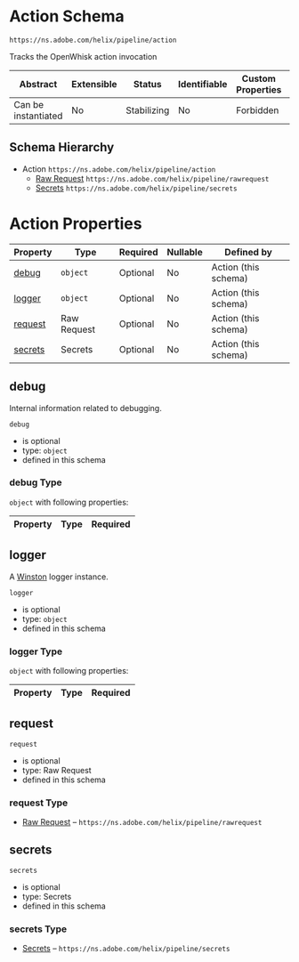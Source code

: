 
# Action Schema

```
https://ns.adobe.com/helix/pipeline/action
```

Tracks the OpenWhisk action invocation

| Abstract | Extensible | Status | Identifiable | Custom Properties | Additional Properties | Defined In |
|----------|------------|--------|--------------|-------------------|-----------------------|------------|
| Can be instantiated | No | Stabilizing | No | Forbidden | Forbidden | [action.schema.json](action.schema.json) |
## Schema Hierarchy

* Action `https://ns.adobe.com/helix/pipeline/action`
  * [Raw Request](rawrequest.schema.md) `https://ns.adobe.com/helix/pipeline/rawrequest`
  * [Secrets](secrets.schema.md) `https://ns.adobe.com/helix/pipeline/secrets`


# Action Properties

| Property | Type | Required | Nullable | Defined by |
|----------|------|----------|----------|------------|
| [debug](#debug) | `object` | Optional  | No | Action (this schema) |
| [logger](#logger) | `object` | Optional  | No | Action (this schema) |
| [request](#request) | Raw Request | Optional  | No | Action (this schema) |
| [secrets](#secrets) | Secrets | Optional  | No | Action (this schema) |

## debug

Internal information related to debugging.

`debug`

* is optional
* type: `object`
* defined in this schema

### debug Type


`object` with following properties:


| Property | Type | Required |
|----------|------|----------|






## logger

A [Winston](https://github.com/winstonjs/winston) logger instance.

`logger`

* is optional
* type: `object`
* defined in this schema

### logger Type


`object` with following properties:


| Property | Type | Required |
|----------|------|----------|






## request


`request`

* is optional
* type: Raw Request
* defined in this schema

### request Type


* [Raw Request](rawrequest.schema.md) – `https://ns.adobe.com/helix/pipeline/rawrequest`





## secrets


`secrets`

* is optional
* type: Secrets
* defined in this schema

### secrets Type


* [Secrets](secrets.schema.md) – `https://ns.adobe.com/helix/pipeline/secrets`




